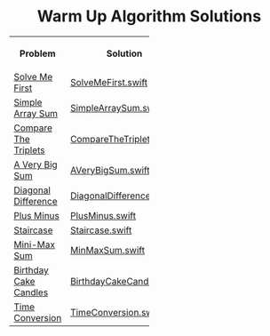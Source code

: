 <h1 align="center">Warm Up Algorithm Solutions</h1>
<table style="width:50%">
<tr>
<th><p align="center">Problem</p></th>
<th><p align="center">Solution</p></th>
</tr>
<tr>
<td><a align="center" href="https://www.hackerrank.com/challenges/solve-me-first">Solve Me First</a></td>
<td><a align="center" href="SolveMeFirst/SolveMeFirst.swift">SolveMeFirst.swift</a></td>
</tr>
<tr>
<td><a align="center" href="https://www.hackerrank.com/challenges/simple-array-sum">Simple Array Sum</a></td>
<td><a align="center" href="SimpleArraySum/SimpleArraySum.swift">SimpleArraySum.swift</a></td>
</tr>
<tr>
<td><a align="center" href="https://www.hackerrank.com/challenges/compare-the-triplets">Compare The Triplets</a></td>
<td><a align="center" href="CompareTheTriplets/CompareTheTriplets.swift">CompareTheTriplets.swift</a></td>
</tr>
<tr>
<td><a align="center" href="https://www.hackerrank.com/challenges/a-very-big-sum">A Very Big Sum</a></td>
<td><a align="center" href="AVeryBigSum/AVeryBigSum.swift">AVeryBigSum.swift</a></td>
</tr>
<tr>
<td><a align="center" href="https://www.hackerrank.com/challenges/diagonal-difference">Diagonal Difference</a></td>
<td><a align="center" href="DiagonalDifference/DiagonalDifference.swift">DiagonalDifference.swift</a></td>
</tr>
<td><a align="center" href="https://www.hackerrank.com/challenges/plus-minus">Plus Minus</a></td>
<td><a align="center" href="PlusMinus/PlusMinus.swift">PlusMinus.swift</a></td>
</tr>
<tr>
<td><a align="center" href="https://www.hackerrank.com/challenges/staircase">Staircase</a></td>
<td><a align="center" href="Staircase/Staircase.swift">Staircase.swift</a></td>
</tr>
<tr>
<td><a align="center" href="https://www.hackerrank.com/challenges/mini-max-sum">Mini-Max Sum</a></td>
<td><a align="center" href="MinMaxSum/MinMaxSum.swift">MinMaxSum.swift</a></td>
</tr>
<tr>
<td><a align="center" href="https://www.hackerrank.com/challenges/birthday-cake-candles">Birthday Cake Candles</a></td>
<td><a align="center" href="BirthdayCakeCandle/BirthdayCakeCandle.swift">BirthdayCakeCandle.swift</a></td>
</tr>
<tr>
<tr>
<td><a align="center" href="https://www.hackerrank.com/challenges/time-conversion">Time Conversion</a></td>
<td><a align="center" href="Time%20Conversion/TimeConversion.swift">TimeConversion.swift</a></td>
</tr>
</table>
